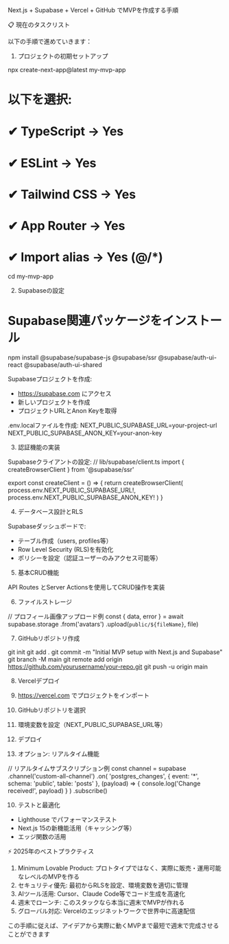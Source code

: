Next.js + Supabase + Vercel + GitHub でMVPを作成する手順

  📋 現在のタスクリスト

  以下の手順で進めていきます：

  1. プロジェクトの初期セットアップ

  npx create-next-app@latest my-mvp-app
  # 以下を選択:
  # ✔ TypeScript → Yes
  # ✔ ESLint → Yes  
  # ✔ Tailwind CSS → Yes
  # ✔ App Router → Yes
  # ✔ Import alias → Yes (@/*)

  cd my-mvp-app

  2. Supabaseの設定

  # Supabase関連パッケージをインストール
  npm install @supabase/supabase-js @supabase/ssr @supabase/auth-ui-react
  @supabase/auth-ui-shared

  Supabaseプロジェクトを作成:
  - https://supabase.com にアクセス
  - 新しいプロジェクトを作成
  - プロジェクトURLとAnon Keyを取得

  .env.localファイルを作成:
  NEXT_PUBLIC_SUPABASE_URL=your-project-url
  NEXT_PUBLIC_SUPABASE_ANON_KEY=your-anon-key

  3. 認証機能の実装

  Supabaseクライアントの設定:
  // lib/supabase/client.ts
  import { createBrowserClient } from '@supabase/ssr'

  export const createClient = () => {
    return createBrowserClient(
      process.env.NEXT_PUBLIC_SUPABASE_URL!,
      process.env.NEXT_PUBLIC_SUPABASE_ANON_KEY!
    )
  }

  4. データベース設計とRLS

  Supabaseダッシュボードで:
  - テーブル作成（users, profiles等）
  - Row Level Security (RLS)を有効化
  - ポリシーを設定（認証ユーザーのみアクセス可能等）

  5. 基本CRUD機能

  API Routes とServer Actionsを使用してCRUD操作を実装

  6. ファイルストレージ

  // プロフィール画像アップロード例
  const { data, error } = await supabase.storage
    .from('avatars')
    .upload(`public/${fileName}`, file)

  7. GitHubリポジトリ作成

  git init
  git add .
  git commit -m "Initial MVP setup with Next.js and Supabase"
  git branch -M main
  git remote add origin https://github.com/yourusername/your-repo.git
  git push -u origin main

  8. Vercelデプロイ

  1. https://vercel.com でプロジェクトをインポート
  2. GitHubリポジトリを選択
  3. 環境変数を設定（NEXT_PUBLIC_SUPABASE_URL等）
  4. デプロイ

  9. オプション: リアルタイム機能

  // リアルタイムサブスクリプション例
  const channel = supabase
    .channel('custom-all-channel')
    .on(
      'postgres_changes',
      { event: '*', schema: 'public', table: 'posts' },
      (payload) => {
        console.log('Change received!', payload)
      }
    )
    .subscribe()

  10. テストと最適化

  - Lighthouse でパフォーマンステスト
  - Next.js 15の新機能活用（キャッシング等）
  - エッジ関数の活用

  ⚡ 2025年のベストプラクティス

  1. Minimum Lovable Product:
  プロトタイプではなく、実際に販売・運用可能なレベルのMVPを作る
  2. セキュリティ優先: 最初からRLSを設定、環境変数を適切に管理
  3. AIツール活用: Cursor、Claude Code等でコード生成を高速化
  4. 週末でローンチ: このスタックなら本当に週末でMVPが作れる
  5. グローバル対応: Vercelのエッジネットワークで世界中に高速配信

  この手順に従えば、アイデアから実際に動くMVPまで最短で週末で完成させることができます